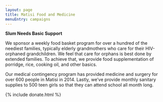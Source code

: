 ```yaml
---
layout: page
title: Matisi Food and Medicine
menuEntry: campaigns
---
```


**Slum Needs Basic Support**

We sponsor a weekly food basket program for over a hundred of the neediest
families, typically elderly grandmothers who care for their HIV-orphaned
grandchildren. We feel that care for orphans is best done by extended families.
To achieve that, we provide food supplementation of porridge, rice, cooking oil,
and other basics.

Our medical contingency program has provided medicine and surgery for over 600
people in Matisi in 2014. Lastly, we’ve provide monthly sanitary supplies to
500 teen girls so that they can attend school all month long.

{% include donate.html %}